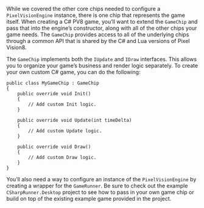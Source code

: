 While we covered the other core chips needed to configure a `PixelVisionEngine` instance, there is one chip that represents the game itself. When creating a C# PV8 game, you’ll want to extend the `GameChip` and pass that into the engine’s constructor, along with all of the other chips your game needs. The `GameChip` provides access to all of the underlying chips through a common API that is shared by the C# and Lua versions of Pixel Vision8.

The `GameChip` implements both the `IUpdate` and `IDraw` interfaces. This allows you to organize your game’s business and render logic separately. To create your own custom C# game, you can do the following:

    public class MyGameChip : GameChip
    {
        public override void Init()
        {
            // Add custom Init logic.
        }

        public override void Update(int timeDelta)
        {
            // Add custom Update logic.
        }

        public override void Draw()
        {
            // Add custom Draw logic.
        }
    }

You’ll also need a way to configure an instance of the `PixelVisionEngine` by creating a wrapper for the `GameRunner`. Be sure to check out the example `CSharpRunner.Desktop` project to see how to pass in your own game chip or build on top of the existing example game provided in the project.
